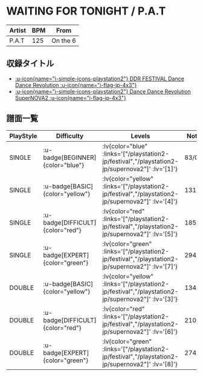 # WAITING FOR TONIGHT / P.A.T

|Artist|BPM|From|
|------|---|----|
|P.A.T|125|On the 6|

## 収録タイトル

- [ :u-icon{name="i-simple-icons-playstation2"} DDR FESTIVAL Dance Dance Revolution :u-icon{name="i-flag-jp-4x3"} ](/playstation2-jp/festival)
- [ :u-icon{name="i-simple-icons-playstation2"} Dance Dance Revolution SuperNOVA2 :u-icon{name="i-flag-jp-4x3"} ](/playstation2-jp/supernova2)

## 譜面一覧

|PlayStyle|Difficulty|Levels|Notes|Movie|
|---------|----------|------|-----|-----|
|SINGLE| :u-badge[BEGINNER]{color="blue"} | :lv{color="blue" :links='["/playstation2-jp/festival","/playstation2-jp/supernova2"]' :lv='[1]'} |83/0||
|SINGLE| :u-badge[BASIC]{color="yellow"} | :lv{color="yellow" :links='["/playstation2-jp/festival","/playstation2-jp/supernova2"]' :lv='[4]'} |131/8||
|SINGLE| :u-badge[DIFFICULT]{color="red"} | :lv{color="red" :links='["/playstation2-jp/festival","/playstation2-jp/supernova2"]' :lv='[5]'} |185/10||
|SINGLE| :u-badge[EXPERT]{color="green"} | :lv{color="green" :links='["/playstation2-jp/festival","/playstation2-jp/supernova2"]' :lv='[7]'} |294/17||
|DOUBLE| :u-badge[BASIC]{color="yellow"} | :lv{color="yellow" :links='["/playstation2-jp/festival","/playstation2-jp/supernova2"]' :lv='[3]'} |134/1||
|DOUBLE| :u-badge[DIFFICULT]{color="red"} | :lv{color="red" :links='["/playstation2-jp/festival","/playstation2-jp/supernova2"]' :lv='[6]'} |210/6||
|DOUBLE| :u-badge[EXPERT]{color="green"} | :lv{color="green" :links='["/playstation2-jp/festival","/playstation2-jp/supernova2"]' :lv='[8]'} |274/27||
